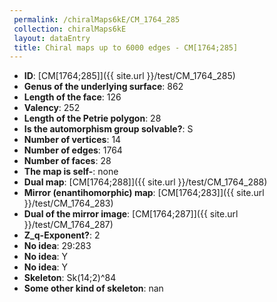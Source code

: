 ```yaml
--- 
 permalink: /chiralMaps6kE/CM_1764_285 
 collection: chiralMaps6kE
 layout: dataEntry
 title: Chiral maps up to 6000 edges - CM[1764;285]
---
```


- **ID**: [CM[1764;285]]({{ site.url }}/test/CM_1764_285)
- **Genus of the underlying surface**: 862
- **Length of the face**: 126
- **Valency**: 252
- **Length of the Petrie polygon**: 28
- **Is the automorphism group solvable?**: S
- **Number of vertices**: 14
- **Number of edges**: 1764
- **Number of faces**: 28
- **The map is self-**: none
- **Dual map**: [CM[1764;288]]({{ site.url }}/test/CM_1764_288)
- **Mirror (enantihomorphic) map**: [CM[1764;283]]({{ site.url }}/test/CM_1764_283)
- **Dual of the mirror image**: [CM[1764;287]]({{ site.url }}/test/CM_1764_287)
- **Z_q-Exponent?**: 2
- **No idea**:  29:283
- **No idea**: Y
- **No idea**: Y
- **Skeleton**: Sk(14;2)^84
- **Some other kind of skeleton**: nan
